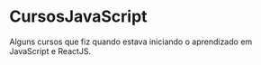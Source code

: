 # CursosJavaScript
Alguns cursos que fiz quando estava iniciando o aprendizado em JavaScript e ReactJS.
